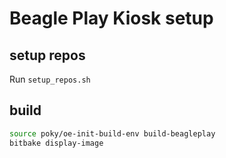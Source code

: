 # Beagle Play Kiosk setup

## setup repos

Run `setup_repos.sh`

## build

```bash
source poky/oe-init-build-env build-beagleplay
bitbake display-image
```
